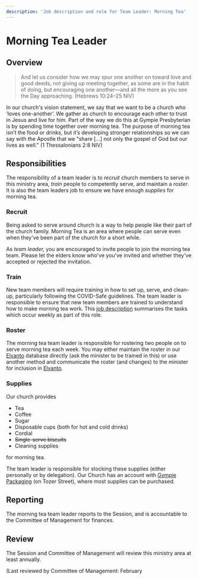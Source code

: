 ```yaml
---
description: 'Job description and role for Team Leader: Morning Tea'
---
```


# Morning Tea Leader

## Overview

> And let us consider how we may spur one another on toward love and good deeds, not giving up meeting together, as some are in the habit of doing, but encouraging one another—and all the more as you see the Day approaching. \(Hebrews 10:24–25 NIV\)

In our church's vision statement, we say that we want to be a church who ‘loves one-another’. We gather as church to encourage each other to trust in Jesus and live for him. Part of the way we do this at Gympie Presbyterian is by spending time together over morning tea. The purpose of morning tea isn’t the food or drinks, but it’s developing stronger relationships so we can say with the Apostle that we "share \[…\] not only the gospel of God but our lives as well." \(1 Thessalonians 2:8 NIV\)

## Responsibilities

The responsibility of a team leader is to _recruit_ church members to serve in this ministry area, _train_ people to competently serve, and maintain a _roster_. It is also the team leaders job to ensure we have enough _supplies_ for morning tea.

### Recruit

Being asked to serve around church is a way to help people like their part of the church family. Morning Tea is an area where people can serve even when they've been part of the church for a short while.

As _team leader,_ you are encouraged to invite people to join the morning tea team. Please let the elders know who've you've invited and whether they've accepted or rejected the invitation.

### Train

New team members will require training in how to set up, serve, and clean-up, particularly following the COVID-Safe guidelines. The team leader is responsible to ensure that new team members are trained to understand how to make morning tea work. This [job description](../team-roles-church/morning-tea.md) summarises the tasks which occur weekly as part of this role.

### Roster

The morning tea team leader is responsible for rostering two people on to serve morning tea each week. You may either maintain the roster in our [Elvanto](https://gympiepc.elvanto.com.au/) database directly \(ask the minister to be trained in this\) or use another method and communicate the roster \(and changes\) to the minister for inclusion in [Elvanto](https://gympiepc.elvanto.com.au/).

### Supplies

Our church provides

* Tea
* Coffee
* Sugar
* Disposable cups \(both for hot and cold drinks\)
* Cordial
* ~~Single-serve biscuits~~
* Cleaning supplies

for morning tea.

The team leader is responsible for stocking these supplies \(either personally or by delegation\). Our Church has an account with [Gympie Packaging](https://gympiepackaging.com.au) \(on Tozer Street\), where most supplies can be purchased.

## Reporting

The morning tea team leader reports to the Session, and is accountable to the Committee of Management for finances.

## Review

The Session and Committee of Management will review this ministry area at least annually.

\(Last reviewed by Committee of Management: February

